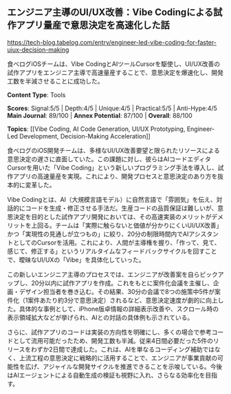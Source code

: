 ## エンジニア主導のUI/UX改善：Vibe Codingによる試作アプリ量産で意思決定を高速化した話

https://tech-blog.tabelog.com/entry/engineer-led-vibe-coding-for-faster-uiux-decision-making

食べログiOSチームは、Vibe CodingとAIツールCursorを駆使し、UI/UX改善の試作アプリをエンジニア主導で高速量産することで、意思決定を爆速化し、開発工数を半減させることに成功した。

**Content Type**: Tools

**Scores**: Signal:5/5 | Depth:4/5 | Unique:4/5 | Practical:5/5 | Anti-Hype:4/5
**Main Journal**: 89/100 | **Annex Potential**: 87/100 | **Overall**: 88/100

**Topics**: [[Vibe Coding, AI Code Generation, UI/UX Prototyping, Engineer-Led Development, Decision-Making Acceleration]]

食べログのiOS開発チームは、多様なUI/UX改善要望と限られたリソースによる意思決定の遅さに直面していた。この課題に対し、彼らはAIコードエディタCursorを用いた「Vibe Coding」という新しいプログラミング手法を導入し、試作アプリの高速量産を実現。これにより、開発プロセスと意思決定のあり方を抜本的に変革した。

Vibe Codingとは、AI（大規模言語モデル）に自然言語で「雰囲気」を伝え、対話的にコードを生成・修正させる手法だ。生産コードの品質保証は難しいが、意思決定を目的とした試作アプリ開発においては、その高速実装のメリットがデメリットを上回る。チームは「実際に触らないと価値が分かりにくいUI/UX改善」かつ「実現性の見通しが立つもの」に絞り、20分の制限時間内でAIアシスタントとしてのCursorを活用。これにより、人間が主導権を握り、「作って、見て、感じて、修正する」というリアルタイムなフィードバックサイクルを回すことで、曖昧なUI/UXの「Vibe」を具体化していった。

この新しいエンジニア主導のプロセスでは、エンジニアが改善案を自らピックアップし、20分以内に試作アプリを作成。これをもとに案件化会議を主催し、企画・デザイン担当者を巻き込む。その結果、30分の会議で8つの施策中5件が案件化（1案件あたり約3分で意思決定）されるなど、意思決定速度が劇的に向上した。具体的な事例として、iPhone版卓情報の詳細表示改善や、スクロール時の表示領域拡大などが挙げられ、AIとの対話の具体例も示されている。

さらに、試作アプリのコードは実装の方向性を明確にし、多くの場合で参考コードとして流用可能だったため、開発工数も半減。従来4日間必要だった5件のリリースをわずか2日間で達成した。これは、AIを単なるコーディング補助ではなく、上流工程の意思決定に戦略的に活用することで、エンジニアが事業貢献の可能性を広げ、アジャイルな開発サイクルを推進できることを示唆している。今後はAIエージェントによる自動生成の検証も視野に入れ、さらなる効率化を目指す。